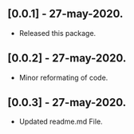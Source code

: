 ## [0.0.1] - 27-may-2020.

* Released this package.

## [0.0.2] - 27-may-2020.
* Minor reformating of code.

## [0.0.3] - 27-may-2020.
* Updated readme.md File.